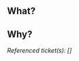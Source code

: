 <!-- 
If there is a Jira issue and the name of your branch doesn't include the issue key (e.g. GRW-123), please prefix your PR title with it. 
Also, if applicable, include whether this is a Fix, Feature or Chore.
Example: GRW-123 / Feature / Awesome new thing
-->

## What?

<!-- What changes are made? If there are many changes, a list might be a good format. -->


## Why?

<!-- Why are these changes made? -->


_Referenced ticket(s): []_
<!-- If there is a Jira issue, add the id between brackets, and a link to that issue will be created. -->


<!-- Finally, if that makes sense, add screenshots and/or screen recordings below, preferably with headlines and/or descriptions -->
